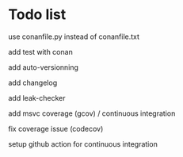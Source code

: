 # Todo list

use conanfile.py instead of conanfile.txt

add test with conan

add auto-versionning

add changelog

add leak-checker

add msvc coverage (gcov) / continuous integration

fix coverage issue (codecov)

setup github action for continuous integration
